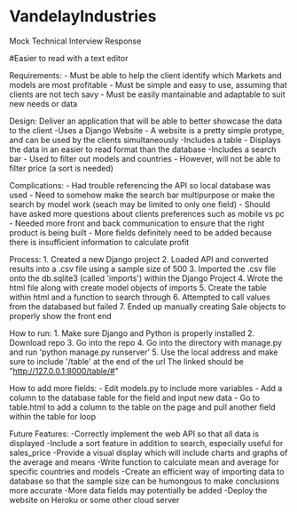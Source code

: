 # VandelayIndustries
Mock Technical Interview Response

#Easier to read with a text editor

Requirements:
	- Must be able to help the client identify which Markets and models are most profitable
	- Must be simple and easy to use, assuming that clients are not tech savy 
	- Must be easily mantainable and adaptable to suit new needs or data

Design:
	Deliver an application that will be able to better showcase the data to the client
		-Uses a Django Website
			- A website is a pretty simple protype, and can be used by the clients simultaneously
		-Includes a table 
			- Displays the data in an easier to read format than the database
		-Includes a search bar 
			- Used to filter out models and countries
			- However, will not be able to filter price (a sort is needed)

Complications:
	- Had trouble referencing the API so local database was used
	- Need to somehow make the search bar multipurpose or make the search by model work (seach may be limited to only one field)
	- Should have asked more questions about clients preferences such as mobile vs pc
	- Needed more front and back communication to ensure that the right product is being built 
	- More fields definitely need to be added because there is insufficient information to calculate profit

Process:
	1. Created a new Django project
	2. Loaded API and converted results into a .csv file using a sample size of 500
	3. Imported the .csv file onto the db.sqlite3 (called 'imports') within the Django Project
	4. Wrote the html file along with create model objects of imports
	5. Create the table within html and a function to search through
	6. Attempted to call values from the databased but failed
	7. Ended up manually creating Sale objects to properly show the front end

How to run:
	1. Make sure Django and Python is properly installed
	2. Download repo 
	3. Go into the repo
	4. Go into the directory with manage.py and run 'python manage.py runserver'
	5. Use the local address and make sure to include '/table' at the end of the url
	   The linked should be "http://127.0.0.1:8000/table/#"

How to add more fields:
	- Edit models.py to include more variables
	- Add a column to the database table for the field and input new data
	- Go to table.html to add a column to the table on the page and pull another field within the table for loop

Future Features:
	-Correctly implement the web API so that all data is displayed
	-Include a sort feature in addition to search, especially useful for sales_price
	-Provide a visual display which will include charts and graphs of the average and means
	-Write function to calculate mean and average for specific countries and models
	-Create an efficient way of importing data to database so that the sample size can be humongous to make conclusions more accurate
	-More data fields may potentially be added
	-Deploy the website on Heroku or some other cloud server



